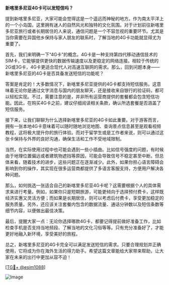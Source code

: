 **新喀里多尼亚4G卡可以发短信吗？**

提到新喀里多尼亚，大家可能会觉得这是一个遥远而神秘的地方。作为南太平洋上的一个小岛国，这里拥有迷人的自然风光和独特的文化氛围。对于计划前往新喀里多尼亚旅行或者长期居住的人来说，通信问题是一个不容忽视的重要环节。尤其是当你需要在异国他乡保持与家人朋友的联系时，了解当地的4G卡功能就显得尤为重要了。

首先，我们来明确一下“4G卡”的概念。4G卡是一种支持第四代移动通信技术的SIM卡，它能够提供更快的数据传输速度以及更稳定的网络连接。相较于传统的2G或3G卡，4G卡更适合现代人对高速互联网的需求。那么，回到问题本身——新喀里多尼亚的4G卡是否具备发送短信的功能呢？

答案是肯定的！大多数情况下，新喀里多尼亚提供的4G卡都支持短信服务。这意味着无论你是通过文字消息与国内的朋友聊天，还是接收来自银行的验证码，都可以轻松实现。不过，需要注意的是，并非所有运营商提供的套餐都会包含短信功能。因此，在购买4G卡之前，建议仔细阅读相关条款，确认所选套餐是否涵盖了短信服务。

接下来，让我们聊聊为什么选择新喀里多尼亚的4G卡如此重要。对于游客而言，拥有一张本地4G卡意味着可以随时随地浏览地图、查询景点信息甚至是观看视频教程，这将极大提升你的旅行体验。而对于留学生或是工作者来说，则可以通过这张卡保持与外界的良好沟通，确保生活和工作不受地域限制。

当然，在实际使用过程中也可能会遇到一些小插曲。比如信号强度的问题，有时候由于地理位置偏远或者建筑物遮挡等原因，可能会导致信号不稳定甚至中断。但总体来看，随着技术的进步，这些问题正在逐渐减少。此外，如果你担心语言障碍会影响到你的操作，其实现在很多运营商都提供了多语言客服支持，方便用户解决各种问题。

那么，如何挑选一张适合自己的新喀里多尼亚4G卡呢？这需要根据个人的具体需求来进行考量。例如，如果你只是短期旅游，可能更倾向于选择预付费卡，这样既经济实惠又灵活方便；而如果是长期居住，则可以考虑后付费卡，享受更加稳定的服务质量。另外，还应该关注套餐内包含的数据流量、通话分钟数以及短信条数等细节内容，以便做出最佳决策。

最后，提醒大家一点：无论你选择哪款4G卡，都要记得提前做好准备工作，比如检查手机是否支持当地频段、了解当地的文化习俗等等。只有充分准备好了，才能更好地融入新环境，享受美好的旅程。

总之，新喀里多尼亚的4G卡完全可以满足发送短信的需求。只要合理规划并正确使用，它将成为你在海外生活的得力助手。希望这篇文章能给大家带来帮助，让大家在未来的出行中更加从容不迫！

[[TG💪+ @esim1088](https://t.me/s/esim1088)]

![Image](https://i.postimg.cc/4NQfJmqS/Snipaste-2025-05-13-00-14-12.png)